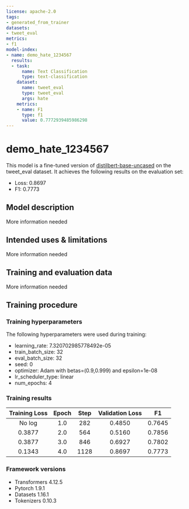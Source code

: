 ```yaml
---
license: apache-2.0
tags:
- generated_from_trainer
datasets:
- tweet_eval
metrics:
- f1
model-index:
- name: demo_hate_1234567
  results:
  - task:
      name: Text Classification
      type: text-classification
    dataset:
      name: tweet_eval
      type: tweet_eval
      args: hate
    metrics:
    - name: F1
      type: f1
      value: 0.7772939485986298
---
```


<!-- This model card has been generated automatically according to the information the Trainer had access to. You
should probably proofread and complete it, then remove this comment. -->

# demo_hate_1234567

This model is a fine-tuned version of [distilbert-base-uncased](https://huggingface.co/distilbert-base-uncased) on the tweet_eval dataset.
It achieves the following results on the evaluation set:
- Loss: 0.8697
- F1: 0.7773

## Model description

More information needed

## Intended uses & limitations

More information needed

## Training and evaluation data

More information needed

## Training procedure

### Training hyperparameters

The following hyperparameters were used during training:
- learning_rate: 7.320702985778492e-05
- train_batch_size: 32
- eval_batch_size: 32
- seed: 0
- optimizer: Adam with betas=(0.9,0.999) and epsilon=1e-08
- lr_scheduler_type: linear
- num_epochs: 4

### Training results

| Training Loss | Epoch | Step | Validation Loss | F1     |
|:-------------:|:-----:|:----:|:---------------:|:------:|
| No log        | 1.0   | 282  | 0.4850          | 0.7645 |
| 0.3877        | 2.0   | 564  | 0.5160          | 0.7856 |
| 0.3877        | 3.0   | 846  | 0.6927          | 0.7802 |
| 0.1343        | 4.0   | 1128 | 0.8697          | 0.7773 |


### Framework versions

- Transformers 4.12.5
- Pytorch 1.9.1
- Datasets 1.16.1
- Tokenizers 0.10.3
